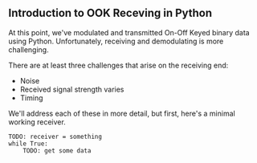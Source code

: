## Introduction to OOK Receving in Python

At this point, we've modulated and transmitted On-Off Keyed binary data using Python. Unfortunately, receiving and demodulating is more challenging.

There are at least three challenges that arise on the receiving end:

- Noise
- Received signal strength varies
- Timing

We'll address each of these in more detail, but first, here's a minimal working receiver.

```python3
TODO: receiver = something
while True:
    TODO: get some data

```
